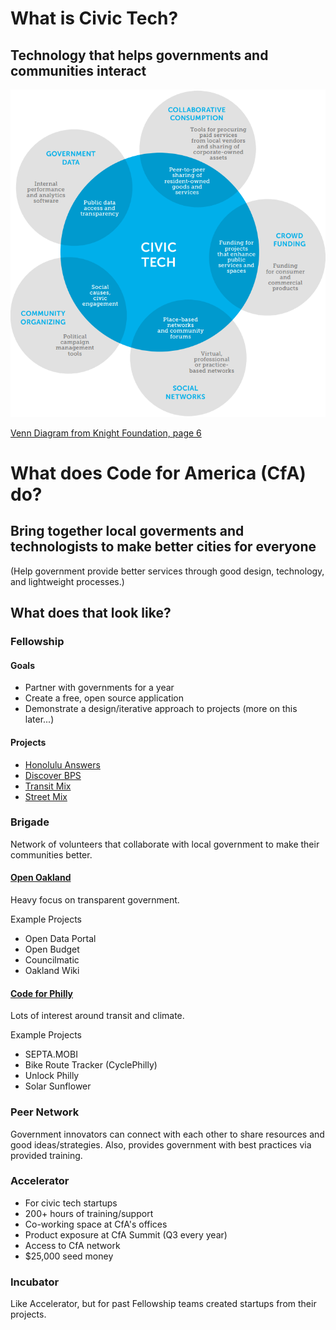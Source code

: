 # What is Civic Tech?

## Technology that helps governments and communities interact

![Civic Tech Venn Diagram](images/civic_tech_venn_diagram.png)

[Venn Diagram from Knight Foundation, page 6](http://www.knightfoundation.org/media/uploads/publication_pdfs/knight-civic-tech.pdf)

# What does Code for America (CfA) do?

## Bring together **local goverments** and **technologists** to make **better cities for everyone**

(Help government provide better services through good design, technology, and lightweight processes.)

## What does that look like?

### Fellowship

#### Goals

- Partner with governments for a year
- Create a free, open source application
- Demonstrate a design/iterative approach to projects (more on this later...)

#### Projects

- [Honolulu Answers](http://answers.honolulu.gov/)
- [Discover BPS](http://www.discoverbps.org/)
- [Transit Mix](http://www.transitmix.net/)
- [Street Mix](http://streetmix.net/)

### Brigade

Network of volunteers that collaborate with local government to make their communities better.

#### [Open Oakland](http://openoakland.org/)

Heavy focus on transparent government.

Example Projects
- Open Data Portal
- Open Budget
- Councilmatic
- Oakland Wiki

#### [Code for Philly](http://codeforphilly.org/)

Lots of interest around transit and climate.

Example Projects
- SEPTA.MOBI
- Bike Route Tracker (CyclePhilly)
- Unlock Philly
- Solar Sunflower

### Peer Network

Government innovators can connect with each other to share resources and good ideas/strategies. Also, provides government with best practices via provided training.

### Accelerator

- For civic tech startups
- 200+ hours of training/support
- Co-working space at CfA's offices
- Product exposure at CfA Summit (Q3 every year)
- Access to CfA network
- $25,000 seed money

### Incubator

Like Accelerator, but for past Fellowship teams created startups from their projects.